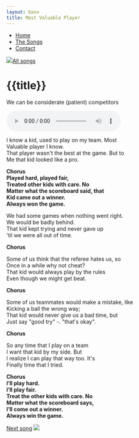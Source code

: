 ```yaml
---
layout: base
title: Most Valuable Player
---
```


<nav>
    <ul class="nav">
      <li><a href="/">Home</a></li>
      <li class="active"><a href="/the-songs/">The Songs</a></li>
      <li><a href="/contact">Contact</a></li>
    </ul>
</nav>


<div class="block">
<a href="/the-songs"><img src="/img/arrow-left.svg"></a><a href="/the-songs">All songs</a>
</div>

<h1 class="song-title2">{{title}}</h1>

We can be considerate (patient) competitors

<div>
    <audio controls="">
      <source src="/music/most-valuable-player.mp3" type="audio/mpeg">
      Your browser does not support the audio element.
    </audio>
  </div>

<span class="lyrics">

I know a kid, used to play on my team. Most  
Valuable player l know.  
That player wasn't the best at the game. But to  
Me that kid looked like a pro.  

**Chorus  
Played hard, played fair,  
Treated other kids with care. No  
Matter what the scoreboard said, that  
Kid came out a winner.  
Always won the game.**

We had some games when nothing went right.  
We would be badly behind.  
That kid kept trying and never gave up  
'til we were all out of time.  

**Chorus**

Some of us think that the referee hates us, so  
Once in a while why not cheat?  
That kid would always play by the rules  
Even though we might get beat.

**Chorus**

Some of us teammates would make a mistake, like  
Kicking a ball the wrong way;  
That kid would never give us a bad time, but  
Just say "good try" -. "that's okay".  

**Chorus**

So any time that I play on a team  
I want that kid by my side. But  
I realize I can play that way too. It's  
Finally time that I tried.

**Chorus  
I’ll play hard.  
I’ll play fair.  
Treat the other kids with care. No  
Matter what the scoreboard says,  
I’ll come out a winner.  
Always win the game.**

</span>

<div class="right">
<a href="/the-songs/put-down-blues">Next song</a>
<a href="/the-songs/put-down-blues"><img src="/img/arrow-right.svg"></a>
</div>
